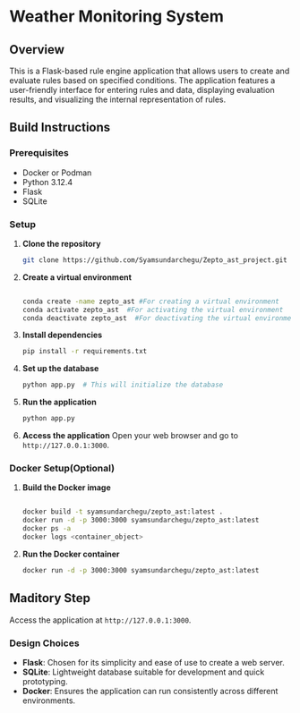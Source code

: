 # Weather Monitoring System

## Overview
This is a Flask-based rule engine application that allows users to create and evaluate rules based on specified conditions. The application features a user-friendly interface for entering rules and data, displaying evaluation results, and visualizing the internal representation of rules.


## Build Instructions

### Prerequisites
- Docker or Podman
- Python 3.12.4
- Flask
- SQLite


### Setup
1. **Clone the repository**
    ```bash
    git clone https://github.com/Syamsundarchegu/Zepto_ast_project.git

    ```

2. **Create a virtual environment**
    ```bash

    conda create -name zepto_ast #For creating a virtual environment
    conda activate zepto_ast  #For activating the virtual environment
    conda deactivate zepto_ast  #For deactivating the virtual environment

3. **Install dependencies**
    ```bash
    pip install -r requirements.txt
    ```

4. **Set up the database**
    ```bash
    python app.py  # This will initialize the database
    ```

5. **Run the application**
    ```bash
    python app.py
    ```

6. **Access the application**
    Open your web browser and go to `http://127.0.0.1:3000`.


### Docker Setup(Optional)
1. **Build the Docker image**
    ```bash

    docker build -t syamsundarchegu/zepto_ast:latest .
    docker run -d -p 3000:3000 syamsundarchegu/zepto_ast:latest
    docker ps -a
    docker logs <container_object>
    
    ```

2. **Run the Docker container**
    ```bash
    docker run -d -p 3000:3000 syamsundarchegu/zepto_ast:latest
    ```

## Maditory Step
Access the application at `http://127.0.0.1:3000`.


### Design Choices
- **Flask**: Chosen for its simplicity and ease of use to create a web server.
- **SQLite**: Lightweight database suitable for development and quick prototyping.
- **Docker**: Ensures the application can run consistently across different environments.
